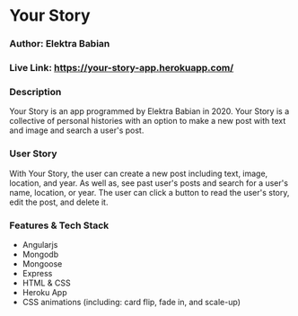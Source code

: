 # Your Story
### Author: Elektra Babian
### Live Link: https://your-story-app.herokuapp.com/

### Description
Your Story is an app programmed by Elektra Babian in 2020. Your Story is a collective of personal histories with an option to make a new post with text and image and search a user's post.

### User Story
With Your Story, the user can create a new post including text, image, location, and year. As well as, see past user's posts and search for a user's name, location, or year. The user can click a button to read the user's story, edit the post, and delete it.

### Features & Tech Stack
- Angularjs
- Mongodb
- Mongoose
- Express
- HTML & CSS
- Heroku App
- CSS animations (including: card flip, fade in, and scale-up)
